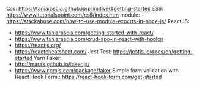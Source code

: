 Css: https://taniarascia.github.io/primitive/#getting-started
ES6: https://www.tutorialspoint.com/es6/index.htm 
module:
    - https://stackabuse.com/how-to-use-module-exports-in-node-js/
ReactJS:
 - https://www.taniarascia.com/getting-started-with-react/
 - https://www.taniarascia.com/crud-app-in-react-with-hooks/
 - https://reactjs.org/
 - https://reactcheatsheet.com/
Jest Test: https://jestjs.io/docs/en/getting-started
Yarn Faker: 
 - http://marak.github.io/faker.js/
 - https://www.npmjs.com/package/faker
Simple form validation with React Hook Form.: https://react-hook-form.com/get-started
